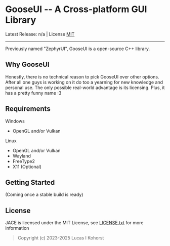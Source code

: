 # GooseUI -- A Cross-platform GUI Library
Latest Release: n/a | License [MIT](https://github.com/Hedge239/GooseUI/blob/main/LICENSE.txt)

---

Previously named "ZephyrUI", GooseUI is a open-source C++ library. 

## Why GooseUI
Honestly, there is no technical reason to pick GooseUI over other options. After all one guys is working on it do too a yearning for new knowledge and personal use. The only possible real-world advantage is its licensing. Plus, it has a pretty funny name :3

## Requirements
Windows
- OpenGL and/or Vulkan

Linux
- OpenGL and/or Vulkan
- Wayland
- FreeType2
- X11 (Optional)

## Getting Started
(Coming once a stable build is ready)

## License
JACE is licensed under the MIT License, see [LICENSE.txt](https://github.com/Hedge239/GooseUI/blob/main/LICENSE.txt) for more information
> Copyright (c) 2023-2025 Lucas I Kohorst
